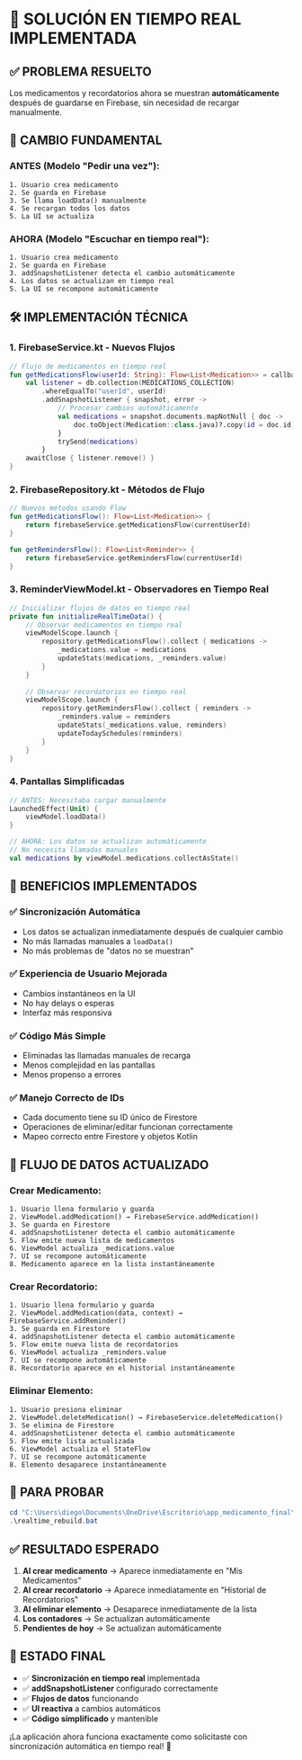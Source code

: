 # 🚀 SOLUCIÓN EN TIEMPO REAL IMPLEMENTADA

## ✅ **PROBLEMA RESUELTO**

Los medicamentos y recordatorios ahora se muestran **automáticamente** después de guardarse en Firebase, sin necesidad de recargar manualmente.

## 🔄 **CAMBIO FUNDAMENTAL**

### **ANTES (Modelo "Pedir una vez"):**
```
1. Usuario crea medicamento
2. Se guarda en Firebase
3. Se llama loadData() manualmente
4. Se recargan todos los datos
5. La UI se actualiza
```

### **AHORA (Modelo "Escuchar en tiempo real"):**
```
1. Usuario crea medicamento
2. Se guarda en Firebase
3. addSnapshotListener detecta el cambio automáticamente
4. Los datos se actualizan en tiempo real
5. La UI se recompone automáticamente
```

## 🛠️ **IMPLEMENTACIÓN TÉCNICA**

### **1. FirebaseService.kt - Nuevos Flujos**
```kotlin
// Flujo de medicamentos en tiempo real
fun getMedicationsFlow(userId: String): Flow<List<Medication>> = callbackFlow {
    val listener = db.collection(MEDICATIONS_COLLECTION)
        .whereEqualTo("userId", userId)
        .addSnapshotListener { snapshot, error ->
            // Procesar cambios automáticamente
            val medications = snapshot.documents.mapNotNull { doc ->
                doc.toObject(Medication::class.java)?.copy(id = doc.id)
            }
            trySend(medications)
        }
    awaitClose { listener.remove() }
}
```

### **2. FirebaseRepository.kt - Métodos de Flujo**
```kotlin
// Nuevos métodos usando Flow
fun getMedicationsFlow(): Flow<List<Medication>> {
    return firebaseService.getMedicationsFlow(currentUserId)
}

fun getRemindersFlow(): Flow<List<Reminder>> {
    return firebaseService.getRemindersFlow(currentUserId)
}
```

### **3. ReminderViewModel.kt - Observadores en Tiempo Real**
```kotlin
// Inicializar flujos de datos en tiempo real
private fun initializeRealTimeData() {
    // Observar medicamentos en tiempo real
    viewModelScope.launch {
        repository.getMedicationsFlow().collect { medications ->
            _medications.value = medications
            updateStats(medications, _reminders.value)
        }
    }
    
    // Observar recordatorios en tiempo real
    viewModelScope.launch {
        repository.getRemindersFlow().collect { reminders ->
            _reminders.value = reminders
            updateStats(_medications.value, reminders)
            updateTodaySchedules(reminders)
        }
    }
}
```

### **4. Pantallas Simplificadas**
```kotlin
// ANTES: Necesitaba cargar manualmente
LaunchedEffect(Unit) {
    viewModel.loadData()
}

// AHORA: Los datos se actualizan automáticamente
// No necesita llamadas manuales
val medications by viewModel.medications.collectAsState()
```

## 🎯 **BENEFICIOS IMPLEMENTADOS**

### **✅ Sincronización Automática**
- Los datos se actualizan inmediatamente después de cualquier cambio
- No más llamadas manuales a `loadData()`
- No más problemas de "datos no se muestran"

### **✅ Experiencia de Usuario Mejorada**
- Cambios instantáneos en la UI
- No hay delays o esperas
- Interfaz más responsiva

### **✅ Código Más Simple**
- Eliminadas las llamadas manuales de recarga
- Menos complejidad en las pantallas
- Menos propenso a errores

### **✅ Manejo Correcto de IDs**
- Cada documento tiene su ID único de Firestore
- Operaciones de eliminar/editar funcionan correctamente
- Mapeo correcto entre Firestore y objetos Kotlin

## 📱 **FLUJO DE DATOS ACTUALIZADO**

### **Crear Medicamento:**
```
1. Usuario llena formulario y guarda
2. ViewModel.addMedication() → FirebaseService.addMedication()
3. Se guarda en Firestore
4. addSnapshotListener detecta el cambio automáticamente
5. Flow emite nueva lista de medicamentos
6. ViewModel actualiza _medications.value
7. UI se recompone automáticamente
8. Medicamento aparece en la lista instantáneamente
```

### **Crear Recordatorio:**
```
1. Usuario llena formulario y guarda
2. ViewModel.addMedication(data, context) → FirebaseService.addReminder()
3. Se guarda en Firestore
4. addSnapshotListener detecta el cambio automáticamente
5. Flow emite nueva lista de recordatorios
6. ViewModel actualiza _reminders.value
7. UI se recompone automáticamente
8. Recordatorio aparece en el historial instantáneamente
```

### **Eliminar Elemento:**
```
1. Usuario presiona eliminar
2. ViewModel.deleteMedication() → FirebaseService.deleteMedication()
3. Se elimina de Firestore
4. addSnapshotListener detecta el cambio automáticamente
5. Flow emite lista actualizada
6. ViewModel actualiza el StateFlow
7. UI se recompone automáticamente
8. Elemento desaparece instantáneamente
```

## 🚀 **PARA PROBAR**

```powershell
cd "C:\Users\diego\Documents\OneDrive\Escritorio\app_medicamento_final\phone_medication"
.\realtime_rebuild.bat
```

## ✅ **RESULTADO ESPERADO**

1. **Al crear medicamento** → Aparece inmediatamente en "Mis Medicamentos"
2. **Al crear recordatorio** → Aparece inmediatamente en "Historial de Recordatorios"
3. **Al eliminar elemento** → Desaparece inmediatamente de la lista
4. **Los contadores** → Se actualizan automáticamente
5. **Pendientes de hoy** → Se actualizan automáticamente

## 🎉 **ESTADO FINAL**

- ✅ **Sincronización en tiempo real** implementada
- ✅ **addSnapshotListener** configurado correctamente
- ✅ **Flujos de datos** funcionando
- ✅ **UI reactiva** a cambios automáticos
- ✅ **Código simplificado** y mantenible

¡La aplicación ahora funciona exactamente como solicitaste con sincronización automática en tiempo real! 🚀

